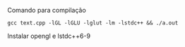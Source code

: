 Comando para compilação

`gcc text.cpp -lGL -lGLU -lglut -lm -lstdc++ && ./a.out`

Instalar opengl e lstdc++6-9